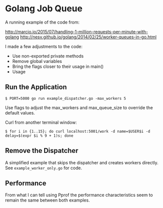 # Golang Job Queue

A running example of the code from:

http://marcio.io/2015/07/handling-1-million-requests-per-minute-with-golang http://nesv.github.io/golang/2014/02/25/worker-queues-in-go.html

I made a few adjustments to the code:

* Use non-exported private methods
* Remove global variables
* Bring the flags closer to their usage in main()
* Usage

## Run the Application

    $ PORT=5000 go run example_dispatcher.go -max_workers 5

Use flags to adjust the max_workers and max_queue_size to override the default values.

Curl from another terminal window:

    $ for i in {1..15}; do curl localhost:5001/work -d name=$USER$i -d delay=$(expr $i % 9 + 1)s; done

## Remove the Dispatcher

A simplified example that skips the dispatcher and creates workers directly. See `example_worker_only.go` for code.

## Performance

From what I can tell using Pprof the performance characteristics seem to remain the same between both examples.
